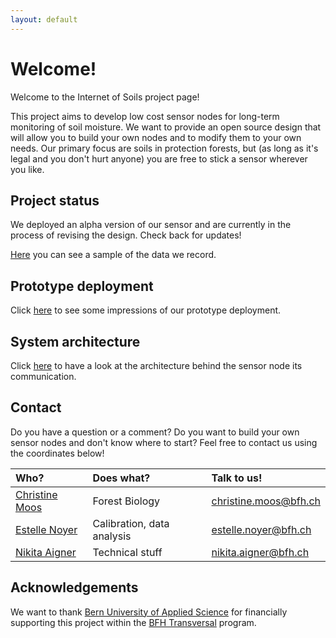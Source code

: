 ```yaml
---
layout: default
---
```


# Welcome!

Welcome to the Internet of Soils project page!

This project aims to develop low cost sensor nodes for long-term monitoring of soil moisture. We want to provide an open source design that will allow you to build your own nodes and to modify them to your own needs. Our primary focus are soils in protection forests, but (as long as it's legal and you don't hurt anyone) you are free to stick a sensor wherever you like.

## Project status

We deployed an alpha version of our sensor and are currently in the process of revising the design. Check back for updates!

[Here](http://86.119.41.87:3000/dashboard/snapshot/09Tbp4CK9fNlcNbqSsvg8HvJWb97OphB) you can see a sample of the data we record.

## Prototype deployment

Click [here](./protopics.html) to see some impressions of our prototype deployment.

## System architecture

Click [here](./sysarch.html) to have a look at the architecture behind the sensor node its communication.

## Contact

Do you have a question or a comment? Do you want to build your own sensor nodes and don't know where to start? Feel free to contact us using the coordinates below!

|Who?          |Does what?                |Talk to us!|
|:-------------|:-------------------------|:------|
|[Christine Moos](https://linkedin.com/in/christine-moos-515585183)|Forest Biology            |christine.moos@bfh.ch|
|[Estelle Noyer](https://noyerestelle.wordpress.com/) |Calibration, data analysis|estelle.noyer@bfh.ch |
|[Nikita Aigner](https://github.com/ohnowhathaveidone) |Technical stuff           |nikita.aigner@bfh.ch |

## Acknowledgements

We want to thank [Bern University of Applied Science](https://www.bfh.ch/en/) for financially supporting this project within the [BFH Transversal](https://www.bfh.ch/de/aktuell/news/2022/bfh-foerdert-interdepartementale-forschung/) program.
